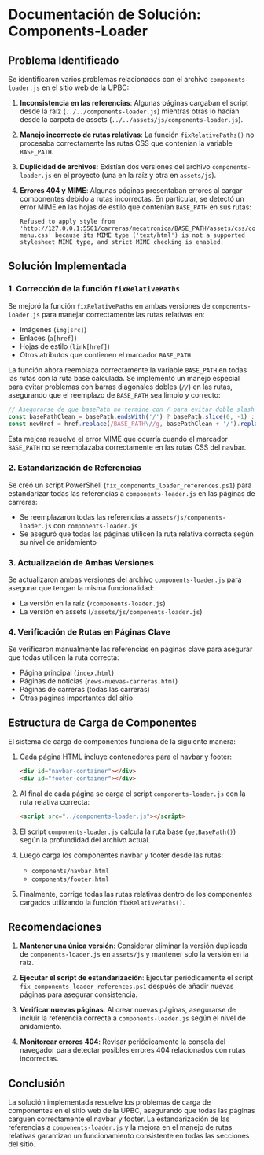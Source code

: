 # Documentación de Solución: Components-Loader

## Problema Identificado

Se identificaron varios problemas relacionados con el archivo `components-loader.js` en el sitio web de la UPBC:

1. **Inconsistencia en las referencias**: Algunas páginas cargaban el script desde la raíz (`../../components-loader.js`) mientras otras lo hacían desde la carpeta de assets (`../../assets/js/components-loader.js`).

2. **Manejo incorrecto de rutas relativas**: La función `fixRelativePaths()` no procesaba correctamente las rutas CSS que contenían la variable `BASE_PATH`.

3. **Duplicidad de archivos**: Existían dos versiones del archivo `components-loader.js` en el proyecto (una en la raíz y otra en `assets/js`).

4. **Errores 404 y MIME**: Algunas páginas presentaban errores al cargar componentes debido a rutas incorrectas. En particular, se detectó un error MIME en las hojas de estilo que contenían `BASE_PATH` en sus rutas:
   ```
   Refused to apply style from 'http://127.0.0.1:5501/carreras/mecatronica/BASE_PATH/assets/css/components/mobile-menu.css' because its MIME type ('text/html') is not a supported stylesheet MIME type, and strict MIME checking is enabled.
   ```

## Solución Implementada

### 1. Corrección de la función `fixRelativePaths`

Se mejoró la función `fixRelativePaths` en ambas versiones de `components-loader.js` para manejar correctamente las rutas relativas en:

- Imágenes (`img[src]`)
- Enlaces (`a[href]`)
- Hojas de estilo (`link[href]`)
- Otros atributos que contienen el marcador `BASE_PATH`

La función ahora reemplaza correctamente la variable `BASE_PATH` en todas las rutas con la ruta base calculada. Se implementó un manejo especial para evitar problemas con barras diagonales dobles (`//`) en las rutas, asegurando que el reemplazo de `BASE_PATH` sea limpio y correcto:

```javascript
// Asegurarse de que basePath no termine con / para evitar doble slash
const basePathClean = basePath.endsWith('/') ? basePath.slice(0, -1) : basePath;
const newHref = href.replace(/BASE_PATH\//g, basePathClean + '/').replace(/BASE_PATH/g, basePathClean);
```

Esta mejora resuelve el error MIME que ocurría cuando el marcador `BASE_PATH` no se reemplazaba correctamente en las rutas CSS del navbar.

### 2. Estandarización de Referencias

Se creó un script PowerShell (`fix_components_loader_references.ps1`) para estandarizar todas las referencias a `components-loader.js` en las páginas de carreras:

- Se reemplazaron todas las referencias a `assets/js/components-loader.js` con `components-loader.js`
- Se aseguró que todas las páginas utilicen la ruta relativa correcta según su nivel de anidamiento

### 3. Actualización de Ambas Versiones

Se actualizaron ambas versiones del archivo `components-loader.js` para asegurar que tengan la misma funcionalidad:

- La versión en la raíz (`/components-loader.js`)
- La versión en assets (`/assets/js/components-loader.js`)

### 4. Verificación de Rutas en Páginas Clave

Se verificaron manualmente las referencias en páginas clave para asegurar que todas utilicen la ruta correcta:

- Página principal (`index.html`)
- Páginas de noticias (`news-nuevas-carreras.html`)
- Páginas de carreras (todas las carreras)
- Otras páginas importantes del sitio

## Estructura de Carga de Componentes

El sistema de carga de componentes funciona de la siguiente manera:

1. Cada página HTML incluye contenedores para el navbar y footer:
   ```html
   <div id="navbar-container"></div>
   <div id="footer-container"></div>
   ```

2. Al final de cada página se carga el script `components-loader.js` con la ruta relativa correcta:
   ```html
   <script src="../components-loader.js"></script>
   ```

3. El script `components-loader.js` calcula la ruta base (`getBasePath()`) según la profundidad del archivo actual.

4. Luego carga los componentes navbar y footer desde las rutas:
   - `components/navbar.html`
   - `components/footer.html`

5. Finalmente, corrige todas las rutas relativas dentro de los componentes cargados utilizando la función `fixRelativePaths()`.

## Recomendaciones

1. **Mantener una única versión**: Considerar eliminar la versión duplicada de `components-loader.js` en `assets/js` y mantener solo la versión en la raíz.

2. **Ejecutar el script de estandarización**: Ejecutar periódicamente el script `fix_components_loader_references.ps1` después de añadir nuevas páginas para asegurar consistencia.

3. **Verificar nuevas páginas**: Al crear nuevas páginas, asegurarse de incluir la referencia correcta a `components-loader.js` según el nivel de anidamiento.

4. **Monitorear errores 404**: Revisar periódicamente la consola del navegador para detectar posibles errores 404 relacionados con rutas incorrectas.

## Conclusión

La solución implementada resuelve los problemas de carga de componentes en el sitio web de la UPBC, asegurando que todas las páginas carguen correctamente el navbar y footer. La estandarización de las referencias a `components-loader.js` y la mejora en el manejo de rutas relativas garantizan un funcionamiento consistente en todas las secciones del sitio.
